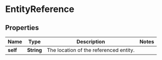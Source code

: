 # EntityReference

## Properties
Name | Type | Description | Notes
------------ | ------------- | ------------- | -------------
**self** | **String** | The location of the referenced entity. | 
